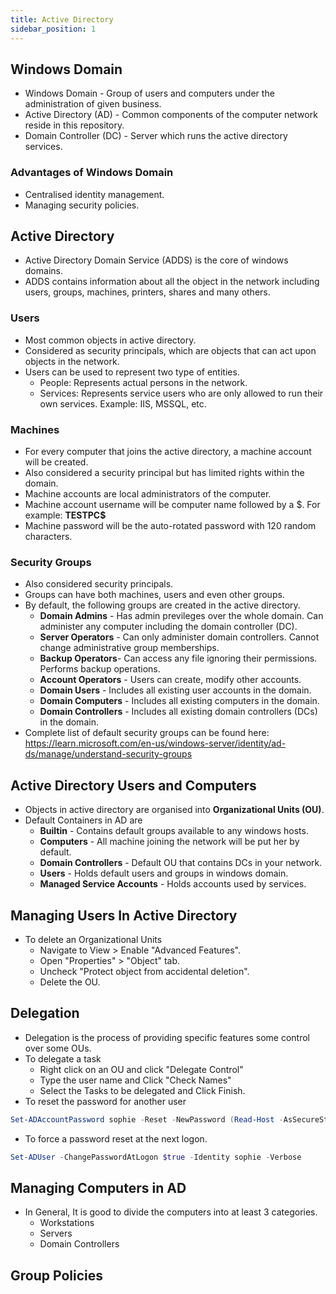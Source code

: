 ```yaml
---
title: Active Directory
sidebar_position: 1
---
```


## Windows Domain
- Windows Domain - Group of users and computers under the administration of given business.
- Active Directory (AD) - Common components of the computer network reside in this repository.
- Domain Controller (DC) - Server which runs the active directory services.

### Advantages of Windows Domain
- Centralised identity management.
- Managing security policies.

## Active Directory
- Active Directory Domain Service (ADDS) is the core of windows domains.
- ADDS contains information about all the object in the network including users, groups, machines, printers, shares and many others.

### Users
- Most common objects in active directory.
- Considered as security principals, which are objects that can act upon objects in the network.
- Users can be used to represent two type of entities.
    - People: Represents actual persons in the network.
    - Services: Represents service users who are only allowed to run their own services. Example: IIS, MSSQL, etc.

### Machines
- For every computer that joins the active directory, a machine account will be created.
- Also considered a security principal but has limited rights within the domain.
- Machine accounts are local administrators of the computer.
- Machine account username will be computer name followed by a \$. For example: **TESTPC$**
- Machine password will be the auto-rotated password with 120 random characters.

### Security Groups
- Also considered security principals.
- Groups can have both machines, users and even other groups.
- By default, the following groups are created in the active directory.
    - **Domain Admins** - Has admin previleges over the whole domain. Can administer any computer including the domain controller (DC).
    - **Server Operators** - Can only administer domain controllers. Cannot change administrative group memberships.
    - **Backup Operators**- Can access any file ignoring their permissions. Performs backup operations.
    - **Account Operators** - Users can create, modify other accounts.
    - **Domain Users** - Includes all existing user accounts in the domain.
    - **Domain Computers** - Includes all existing computers in the domain.
    - **Domain Controllers** - Includes all existing domain controllers (DCs) in the domain.
- Complete list of default security groups can be found here: https://learn.microsoft.com/en-us/windows-server/identity/ad-ds/manage/understand-security-groups

## Active Directory Users and Computers
- Objects in active directory are organised into **Organizational Units (OU)**.
- Default Containers in AD are
    - **Builtin** - Contains default groups available to any windows hosts.
    - **Computers** - All machine joining the network will be put her by default.
    - **Domain Controllers** - Default OU that contains DCs in your network.
    - **Users** - Holds default users and groups in windows domain.
    - **Managed Service Accounts** - Holds accounts used by services.

## Managing Users In Active Directory
- To delete an Organizational Units
    - Navigate to View > Enable "Advanced Features".
    - Open "Properties" > "Object" tab.
    - Uncheck "Protect object from accidental deletion".
    - Delete the OU.

## Delegation
- Delegation is the process of providing specific features some control over some OUs.
- To delegate a task
    - Right click on an OU and click "Delegate Control"
    - Type the user name and Click "Check Names"
    - Select the Tasks to be delegated and Click Finish.
- To reset the password for another user
```powershell
Set-ADAccountPassword sophie -Reset -NewPassword (Read-Host -AsSecureString -Prompt 'New Password') -Verbose
```
- To force a password reset at the next logon.
```powershell
Set-ADUser -ChangePasswordAtLogon $true -Identity sophie -Verbose
```

## Managing Computers in AD
- In General, It is good to divide the computers into at least 3 categories.
    - Workstations
    - Servers
    - Domain Controllers

## Group Policies